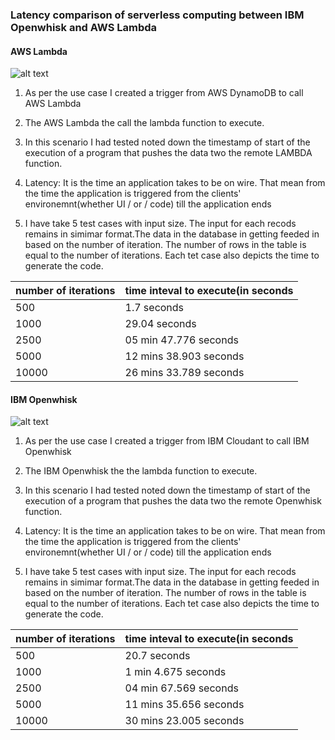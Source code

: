 ### Latency comparison of serverless computing between IBM Openwhisk and AWS Lambda


#### AWS Lambda
![alt text](https://github.com/satyamsah/compare-Serverless-Technologies/blob/master/lambdaflow.PNG)


1) As per the use case I created a trigger from AWS DynamoDB to call AWS Lambda

2) The AWS Lambda the call the lambda function to execute.

3) In this scenario I had tested noted down the timestamp of start of the execution of a program that pushes the data two the remote LAMBDA function. 
4) Latency: It is the time an application takes to be on wire. That mean from the time the application is triggered from the clients' environemnt(whether UI / or / code) till the application ends

5) I have take 5 test cases with input size. The input for each recods remains in simimar format.The data in the database in getting feeded in based on the number of iteration. The number of rows in the table is equal to the number of iterations. Each tet case also depicts the time to generate the code.

| number of iterations | time inteval to execute(in seconds|
| ------ | ------ |
| 500   | 1.7 seconds
| 1000  | 29.04 seconds
| 2500  | 05 min 47.776 seconds
| 5000 |  12 mins 38.903 seconds
| 10000 | 26 mins 33.789 seconds


#### IBM Openwhisk
![alt text](https://github.com/satyamsah/compare-Serverless-Technologies/blob/master/openwhiskflow.PNG)


1) As per the use case I created a trigger from IBM Cloudant to call IBM Openwhisk

2) The IBM Openwhisk the the lambda function to execute.

3) In this scenario I had tested noted down the timestamp of start of the execution of a program that pushes the data two the remote Openwhisk function. 
4) Latency: It is the time an application takes to be on wire. That mean from the time the application is triggered from the clients' environemnt(whether UI / or / code) till the application ends

5) I have take 5 test cases with input size. The input for each recods remains in simimar format.The data in the database in getting feeded in based on the number of iteration. The number of rows in the table is equal to the number of iterations. Each tet case also depicts the time to generate the code.

| number of iterations | time inteval to execute(in seconds|
| ------ | ------ |
| 500   | 20.7 seconds
| 1000  | 1 min 4.675 seconds
| 2500  | 04 min 67.569 seconds
| 5000 |  11 mins 35.656 seconds
| 10000 | 30 mins 23.005 seconds

